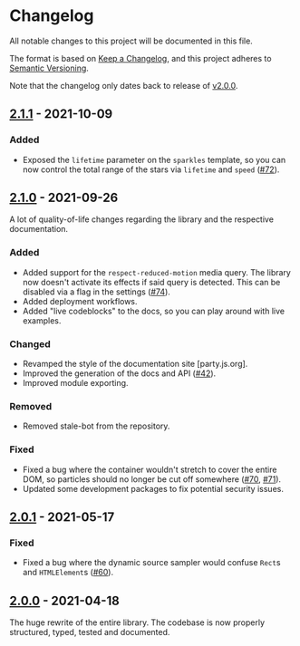 # Changelog

All notable changes to this project will be documented in this file.

The format is based on [Keep a Changelog](https://keepachangelog.com/en/1.0.0/),
and this project adheres to [Semantic Versioning](https://semver.org/spec/v2.0.0.html).

Note that the changelog only dates back to release of [v2.0.0][2.0.0].

## [2.1.1] - 2021-10-09

### Added

-   Exposed the `lifetime` parameter on the `sparkles` template, so you can now control the total range of the stars via `lifetime` and `speed` ([#72]).

## [2.1.0] - 2021-09-26

A lot of quality-of-life changes regarding the library and the respective documentation.

### Added

-   Added support for the `respect-reduced-motion` media query. The library now doesn't activate its effects if said query is detected. This can be disabled via a flag in the settings ([#74]).
-   Added deployment workflows.
-   Added "live codeblocks" to the docs, so you can play around with live examples.

### Changed

-   Revamped the style of the documentation site [party.js.org].
-   Improved the generation of the docs and API ([#42]).
-   Improved module exporting.

### Removed

-   Removed stale-bot from the repository.

### Fixed

-   Fixed a bug where the container wouldn't stretch to cover the entire DOM, so particles should no longer be cut off somewhere ([#70], [#71]).
-   Updated some development packages to fix potential security issues.

###

## [2.0.1] - 2021-05-17

### Fixed

-   Fixed a bug where the dynamic source sampler would confuse `Rect`s and `HTMLElement`s ([#60]).

## [2.0.0] - 2021-04-18

The huge rewrite of the entire library. The codebase is now properly structured, typed, tested and documented.

[2.1.1]: https://github.com/yiliansource/party-js/compare/v2.1.0...v2.1.1
[2.1.0]: https://github.com/yiliansource/party-js/compare/v2.0.1...v2.1.0
[2.0.1]: https://github.com/yiliansource/party-js/compare/v2.0.0...v2.0.1
[2.0.0]: https://github.com/yiliansource/party-js/releases/tag/v2.0.0
[#74]: https://github.com/yiliansource/party-js/issues/
[#72]: https://github.com/yiliansource/party-js/issues/72
[#71]: https://github.com/yiliansource/party-js/issues/60
[#70]: https://github.com/yiliansource/party-js/issues/60
[#60]: https://github.com/yiliansource/party-js/issues/60
[#42]: https://github.com/yiliansource/party-js/issues/60
